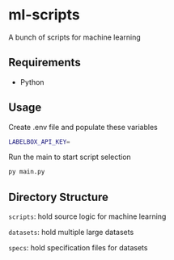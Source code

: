 # ml-scripts

A bunch of scripts for machine learning

## Requirements

- Python 

## Usage

Create .env file and populate these variables
```bash
LABELBOX_API_KEY=
```

Run the main to start script selection
```bash
py main.py
```

## Directory Structure

`scripts`: hold source logic for machine learning

`datasets`: hold multiple large datasets

`specs`: hold specification files for datasets

